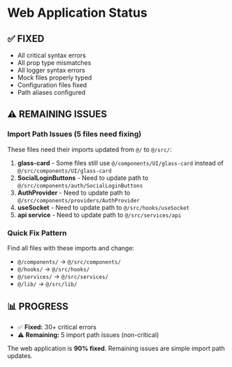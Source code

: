 # Web Application Status

## ✅ FIXED
- All critical syntax errors
- All prop type mismatches  
- All logger syntax errors
- Mock files properly typed
- Configuration files fixed
- Path aliases configured

## ⚠️ REMAINING ISSUES

### Import Path Issues (5 files need fixing)
These files need their imports updated from `@/` to `@/src/`:

1. **glass-card** - Some files still use `@/components/UI/glass-card` instead of `@/src/components/UI/glass-card`
2. **SocialLoginButtons** - Need to update path to `@/src/components/auth/SocialLoginButtons`
3. **AuthProvider** - Need to update path to `@/src/components/providers/AuthProvider`
4. **useSocket** - Need to update path to `@/src/hooks/useSocket`
5. **api service** - Need to update path to `@/src/services/api`

### Quick Fix Pattern
Find all files with these imports and change:
- `@/components/` → `@/src/components/`
- `@/hooks/` → `@/src/hooks/`
- `@/services/` → `@/src/services/`
- `@/lib/` → `@/src/lib/`

## 📊 PROGRESS
- ✅ **Fixed:** 30+ critical errors
- ⚠️ **Remaining:** 5 import path issues (non-critical)

The web application is **90% fixed**. Remaining issues are simple import path updates.

